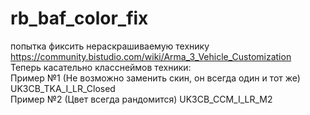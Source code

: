# rb_baf_color_fix
попытка фиксить нераскрашиваемую технику  
https://community.bistudio.com/wiki/Arma_3_Vehicle_Customization  
Теперь касательно класснеймов техники:  
Пример №1 (Не возможно заменить скин, он всегда один и тот же) UK3CB_TKA_I_LR_Closed  
Пример №2 (Цвет всегда рандомится)  UK3CB_CCM_I_LR_M2  
